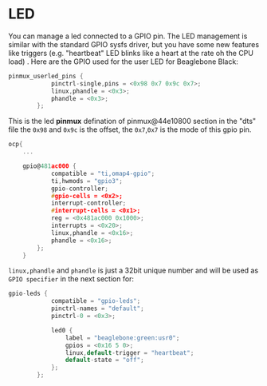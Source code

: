 # LED
You can manage a led connected to a GPIO pin. The LED management is similar with the standard GPIO sysfs driver, but you have some new features like triggers (e.g. "heartbeat" LED blinks like a heart at the rate oh the CPU load) . Here are the GPIO used for the user LED for Beaglebone Black:
```c
pinmux_userled_pins {
			pinctrl-single,pins = <0x98 0x7 0x9c 0x7>;
			linux,phandle = <0x3>;
			phandle = <0x3>;
		};
```
This is the led **pinmux** defination of pinmux@44e10800 section in the "dts" file
the `0x98` and `0x9c` is the offset, the `0x7`,`0x7` is the mode of this gpio pin.

```c
ocp{
    ...

    gpio@481ac000 {
			compatible = "ti,omap4-gpio";
			ti,hwmods = "gpio3";
			gpio-controller;
			#gpio-cells = <0x2>;
			interrupt-controller;
			#interrupt-cells = <0x1>;
			reg = <0x481ac000 0x1000>;
			interrupts = <0x20>;
			linux,phandle = <0x16>;
			phandle = <0x16>;
		};
	}
```
`linux,phandle` and `phandle` is just a 32bit unique number and will be used as `GPIO specifier` in the next section for:

```c
gpio-leds {
			compatible = "gpio-leds";
			pinctrl-names = "default";
			pinctrl-0 = <0x3>;

			led0 {
				label = "beaglebone:green:usr0";
				gpios = <0x16 5 0>;
				linux,default-trigger = "heartbeat";
				default-state = "off";
			};
		};
```
